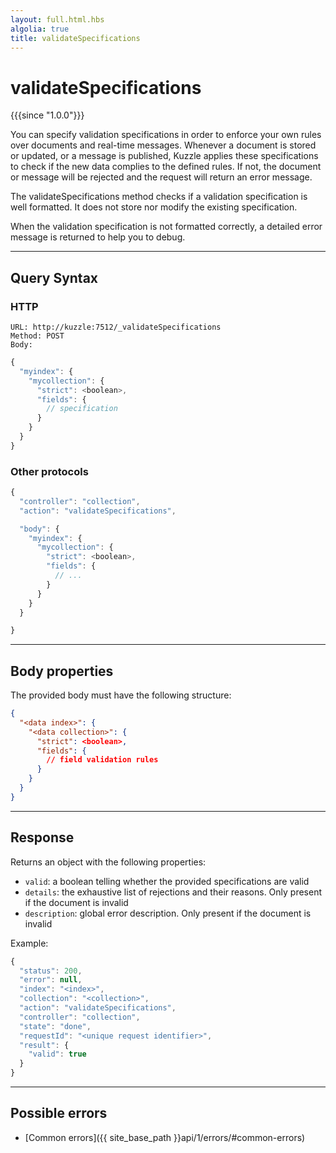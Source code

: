 ```yaml
---
layout: full.html.hbs
algolia: true
title: validateSpecifications
---
```


# validateSpecifications

{{{since "1.0.0"}}}

You can specify validation specifications in order to enforce your own rules over documents and real-time messages.
Whenever a document is stored or updated, or a message is published, Kuzzle applies these specifications to check if the new data complies to the defined rules. If not, the document or message will be rejected and the request will return an error message.

The validateSpecifications method checks if a validation specification is well formatted. It does not store nor modify the existing specification.

When the validation specification is not formatted correctly, a detailed error message is returned to help you to debug.

---

## Query Syntax

### HTTP

```http
URL: http://kuzzle:7512/_validateSpecifications
Method: POST  
Body:
```

```js
{
  "myindex": {
    "mycollection": {
      "strict": <boolean>,
      "fields": {
        // specification
      }
    }
  }
}
```

### Other protocols

```js
{
  "controller": "collection",
  "action": "validateSpecifications",

  "body": {
    "myindex": {
      "mycollection": {
        "strict": <boolean>,
        "fields": {
          // ...
        }
      }
    }
  }

}
```

---

## Body properties

The provided body must have the following structure:

```json
{
  "<data index>": {
    "<data collection>": {
      "strict": <boolean>,
      "fields": {
        // field validation rules
      }
    }
  }
}
```

---

## Response

Returns an object with the following properties:

* `valid`: a boolean telling whether the provided specifications are valid
* `details`: the exhaustive list of rejections and their reasons. Only present if the document is invalid
* `description`: global error description. Only present if the document is invalid

Example:

```javascript
{
  "status": 200,
  "error": null,
  "index": "<index>",
  "collection": "<collection>",
  "action": "validateSpecifications",
  "controller": "collection",
  "state": "done",
  "requestId": "<unique request identifier>",
  "result": {
    "valid": true
  }
}
```

---

## Possible errors

- [Common errors]({{ site_base_path }}api/1/errors/#common-errors)
